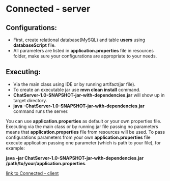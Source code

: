 

# Connected - server

## Configurations:

* First, create relational database(MySQL) and table **users** using **databaseScript** file.
* All parameters are listed in **application.properties** file in resources folder, make sure
your configurations are appropriate to your needs.

## Executing:

* Via the main class using IDE or by running artifact(jar file).
* To create an executable jar use **mvn clean install** command.
* **ChatServer-1.0-SNAPSHOT-jar-with-dependencies.jar** will show up in target directory.
* **java -ChatServer-1.0-SNAPSHOT-jar-with-dependencies.jar** command runs the server.

You can use **application.properties** as default or your own properties file.
Executing via the main class or by running jar file passing no parameters
 means that **application.properties** file from resources will be used. To pass
 configurations parameters from your own **application.properties** file execute
  application passing one parameter (which is path to your file), for example: 
  
**java -jar ChatServer-1.0-SNAPSHOT-jar-with-dependencies.jar /path/to/your/application.properties**.

[link to Connected - client](https://github.com/AleksanderTech/Connected-client)



